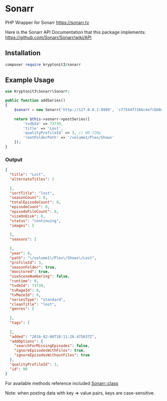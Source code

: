 # Sonarr
PHP Wrapper for Sonarr https://sonarr.tv

Here is the Sonarr API Documentation that this package implements: https://github.com/Sonarr/Sonarr/wiki/API

## Installation
```ruby
composer require kryptonit3/sonarr
```

## Example Usage
```php
use Kryptonit3\Sonarr\Sonarr;
```
```php
public function addSeries()
{
    $sonarr = new Sonarr('http://127.0.0.1:8989', 'cf7544f71b6c4efcbb84b49011fc965c'); // URL and API Key
    
    return $this->sonarr->postSeries([
        'tvdbId' => 73739,
        'title' => 'Lost',
        'qualityProfileId' => 3, // HD-720p
        'rootFolderPath' => '/volume1/Plex/Shows'
    ]);
}
```
### Output
```json
{
  "title": "Lost",
  "alternateTitles": [
    
  ],
  "sortTitle": "lost",
  "seasonCount": 0,
  "totalEpisodeCount": 0,
  "episodeCount": 0,
  "episodeFileCount": 0,
  "sizeOnDisk": 0,
  "status": "continuing",
  "images": [
    
  ],
  "seasons": [
    
  ],
  "year": 0,
  "path": "\/volume1\/Plex\/Shows\/Lost",
  "profileId": 3,
  "seasonFolder": true,
  "monitored": true,
  "useSceneNumbering": false,
  "runtime": 0,
  "tvdbId": 73739,
  "tvRageId": 0,
  "tvMazeId": 0,
  "seriesType": "standard",
  "cleanTitle": "lost",
  "genres": [
    
  ],
  "tags": [
    
  ],
  "added": "2016-02-06T18:11:26.475637Z",
  "addOptions": {
    "searchForMissingEpisodes": false,
    "ignoreEpisodesWithFiles": true,
    "ignoreEpisodesWithoutFiles": true
  },
  "qualityProfileId": 3,
  "id": 90
}
```

For available methods reference included [Sonarr::class](src/Sonarr.php)

Note: when posting data with key => value pairs, keys are case-sensitive.
